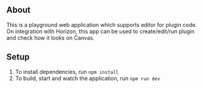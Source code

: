 ## About

This is a playground web application which supports editor for plugin code.
On integration with Horizon, this app can be used to create/edit/run plugin and check how it looks on Canvas.

## Setup

1. To install dependencies, run `npm install`
2. To build, start and watch the application, run `npm run dev`

